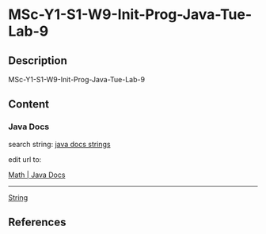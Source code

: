 # MSc-Y1-S1-W9-Init-Prog-Java-Tue-Lab-9

## Description

MSc-Y1-S1-W9-Init-Prog-Java-Tue-Lab-9

## Content

### Java Docs

search string: [java docs strings](https://www.google.com/search?q=java+docs+strings&oq=java+docs+strings&gs_lcrp=EgZjaHJvbWUyCQgAEEUYORiABDIICAEQABgWGB4yCggCEAAYChgWGB4yCAgDEAAYFhgeMgwIBBAAGAoYDxgWGB4yCggFEAAYhgMYigUyCggGEAAYhgMYigXSAQg0NjQ5ajBqN6gCALACAA&sourceid=chrome&ie=UTF-8)

edit url to:

[Math | Java Docs](https://docs.oracle.com/javase/8/docs/api/java/lang/Math.html)

____

[String](https://docs.oracle.com/javase/8/docs/api/java/lang/String.html)


## References


